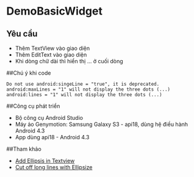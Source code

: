 ﻿# DemoBasicWidget
## Yêu cầu
+ Thêm TextView vào giao diện
+ Thêm EditText vào giao diện
+ Khi dòng chữ dài thì hiển thị ... ở cuối dòng

##Chú ý khi code
```
Do not use android:singeLine = "true", it is deprecated.
android:maxLines = "1" will not display the three dots (...)
android:lines = "1" will not display the three dots (...)
```

##Công cụ phát triển
+ Bộ công cụ Android Studio 
+ Máy ảo Genymotion: Samsung Galaxy S3 - api18, dùng hệ điều hành Android 4.3
+ App dùng api18 - Android 4.3

##Tham khảo
+ [Add Ellipsis in Textview](http://androidsbs.blogspot.com/2013/11/add-ellipsis-in-textview.html)
+ [Cut off long lines with Ellipsize](http://envyandroid.com/cut-off-long-lines-with-ellipsize/)

